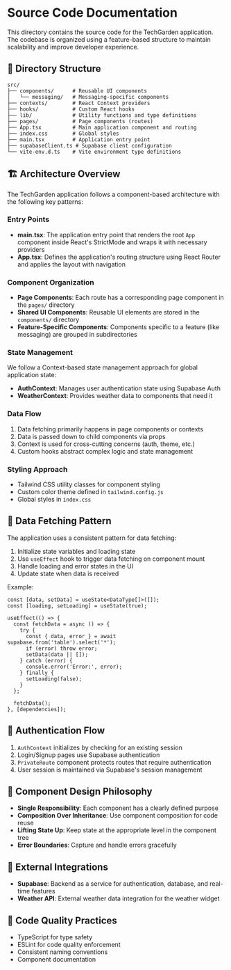 # Source Code Documentation

This directory contains the source code for the TechGarden application. The codebase is organized using a feature-based structure to maintain scalability and improve developer experience.

## 📂 Directory Structure

```
src/
├── components/      # Reusable UI components
│   └── messaging/   # Messaging-specific components 
├── contexts/        # React Context providers
├── hooks/           # Custom React hooks
├── lib/             # Utility functions and type definitions
├── pages/           # Page components (routes)
├── App.tsx          # Main application component and routing
├── index.css        # Global styles
├── main.tsx         # Application entry point
├── supabaseClient.ts # Supabase client configuration
└── vite-env.d.ts    # Vite environment type definitions
```

## 🏗️ Architecture Overview

The TechGarden application follows a component-based architecture with the following key patterns:

### Entry Points

- **main.tsx**: The application entry point that renders the root `App` component inside React's StrictMode and wraps it with necessary providers
- **App.tsx**: Defines the application's routing structure using React Router and applies the layout with navigation

### Component Organization

- **Page Components**: Each route has a corresponding page component in the `pages/` directory
- **Shared UI Components**: Reusable UI elements are stored in the `components/` directory
- **Feature-Specific Components**: Components specific to a feature (like messaging) are grouped in subdirectories

### State Management

We follow a Context-based state management approach for global application state:

- **AuthContext**: Manages user authentication state using Supabase Auth
- **WeatherContext**: Provides weather data to components that need it

### Data Flow

1. Data fetching primarily happens in page components or contexts
2. Data is passed down to child components via props
3. Context is used for cross-cutting concerns (auth, theme, etc.)
4. Custom hooks abstract complex logic and state management

### Styling Approach

- Tailwind CSS utility classes for component styling
- Custom color theme defined in `tailwind.config.js`
- Global styles in `index.css`

## 🔄 Data Fetching Pattern

The application uses a consistent pattern for data fetching:

1. Initialize state variables and loading state
2. Use `useEffect` hook to trigger data fetching on component mount
3. Handle loading and error states in the UI
4. Update state when data is received

Example:
```tsx
const [data, setData] = useState<DataType[]>([]);
const [loading, setLoading] = useState(true);

useEffect(() => {
  const fetchData = async () => {
    try {
      const { data, error } = await supabase.from('table').select('*');
      if (error) throw error;
      setData(data || []);
    } catch (error) {
      console.error('Error:', error);
    } finally {
      setLoading(false);
    }
  };
  
  fetchData();
}, [dependencies]);
```

## 🔐 Authentication Flow

1. `AuthContext` initializes by checking for an existing session
2. Login/Signup pages use Supabase authentication
3. `PrivateRoute` component protects routes that require authentication
4. User session is maintained via Supabase's session management

## 🧩 Component Design Philosophy

- **Single Responsibility**: Each component has a clearly defined purpose
- **Composition Over Inheritance**: Use component composition for code reuse
- **Lifting State Up**: Keep state at the appropriate level in the component tree
- **Error Boundaries**: Capture and handle errors gracefully

## 🔌 External Integrations

- **Supabase**: Backend as a service for authentication, database, and real-time features
- **Weather API**: External weather data integration for the weather widget

## 🚦 Code Quality Practices

- TypeScript for type safety
- ESLint for code quality enforcement
- Consistent naming conventions
- Component documentation

